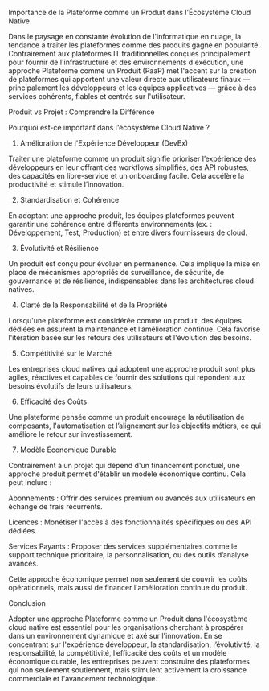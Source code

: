 Importance de la Plateforme comme un Produit dans l'Écosystème Cloud Native

Dans le paysage en constante évolution de l'informatique en nuage, la tendance à traiter les plateformes comme des produits gagne en popularité. Contrairement aux plateformes IT traditionnelles conçues principalement pour fournir de l'infrastructure et des environnements d'exécution, une approche Plateforme comme un Produit (PaaP) met l'accent sur la création de plateformes qui apportent une valeur directe aux utilisateurs finaux — principalement les développeurs et les équipes applicatives — grâce à des services cohérents, fiables et centrés sur l'utilisateur.

Produit vs Projet : Comprendre la Différence

Pourquoi est-ce important dans l'écosystème Cloud Native ?

1. Amélioration de l'Expérience Développeur (DevEx)

Traiter une plateforme comme un produit signifie prioriser l’expérience des développeurs en leur offrant des workflows simplifiés, des API robustes, des capacités en libre-service et un onboarding facile. Cela accélère la productivité et stimule l’innovation.

2. Standardisation et Cohérence

En adoptant une approche produit, les équipes plateformes peuvent garantir une cohérence entre différents environnements (ex. : Développement, Test, Production) et entre divers fournisseurs de cloud.

3. Évolutivité et Résilience

Un produit est conçu pour évoluer en permanence. Cela implique la mise en place de mécanismes appropriés de surveillance, de sécurité, de gouvernance et de résilience, indispensables dans les architectures cloud natives.

4. Clarté de la Responsabilité et de la Propriété

Lorsqu'une plateforme est considérée comme un produit, des équipes dédiées en assurent la maintenance et l’amélioration continue. Cela favorise l'itération basée sur les retours des utilisateurs et l'évolution des besoins.

5. Compétitivité sur le Marché

Les entreprises cloud natives qui adoptent une approche produit sont plus agiles, réactives et capables de fournir des solutions qui répondent aux besoins évolutifs de leurs utilisateurs.

6. Efficacité des Coûts

Une plateforme pensée comme un produit encourage la réutilisation de composants, l'automatisation et l’alignement sur les objectifs métiers, ce qui améliore le retour sur investissement.

7. Modèle Économique Durable

Contrairement à un projet qui dépend d'un financement ponctuel, une approche produit permet d'établir un modèle économique continu. Cela peut inclure :

Abonnements : Offrir des services premium ou avancés aux utilisateurs en échange de frais récurrents.

Licences : Monétiser l'accès à des fonctionnalités spécifiques ou des API dédiées.

Services Payants : Proposer des services supplémentaires comme le support technique prioritaire, la personnalisation, ou des outils d’analyse avancés.


Cette approche économique permet non seulement de couvrir les coûts opérationnels, mais aussi de financer l'amélioration continue du produit.

Conclusion

Adopter une approche Plateforme comme un Produit dans l'écosystème cloud native est essentiel pour les organisations cherchant à prospérer dans un environnement dynamique et axé sur l'innovation. En se concentrant sur l'expérience développeur, la standardisation, l’évolutivité, la responsabilité, la compétitivité, l’efficacité des coûts et un modèle économique durable, les entreprises peuvent construire des plateformes qui non seulement soutiennent, mais stimulent activement la croissance commerciale et l'avancement technologique.

